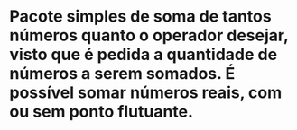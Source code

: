 ﻿# Pacote simples de soma de tantos números quanto o operador desejar, visto que é pedida a quantidade de números a serem somados. É possível somar números reais, com ou sem ponto flutuante.

